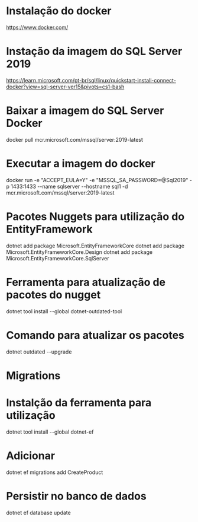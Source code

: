 # Instalação do docker
https://www.docker.com/

# Instação da imagem do SQL Server 2019
https://learn.microsoft.com/pt-br/sql/linux/quickstart-install-connect-docker?view=sql-server-ver15&pivots=cs1-bash

# Baixar a imagem do SQL Server Docker
docker pull mcr.microsoft.com/mssql/server:2019-latest

# Executar a imagem do docker
docker run -e "ACCEPT_EULA=Y" -e "MSSQL_SA_PASSWORD=@Sql2019" -p 1433:1433 --name sqlserver --hostname sql1 -d mcr.microsoft.com/mssql/server:2019-latest

# Pacotes Nuggets para utilização do EntityFramework
dotnet add package Microsoft.EntityFrameworkCore
dotnet add package Microsoft.EntityFrameworkCore.Design
dotnet add package Microsoft.EntityFrameworkCore.SqlServer

# Ferramenta para atualização de pacotes do nugget
dotnet tool install --global dotnet-outdated-tool

# Comando para atualizar os pacotes
dotnet outdated --upgrade

# Migrations
# Instalção da ferramenta para utilização
dotnet tool install --global dotnet-ef

# Adicionar
dotnet ef migrations add CreateProduct

# Persistir no banco de dados
dotnet ef database update


